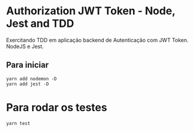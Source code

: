 # Authorization JWT Token - Node, Jest and TDD

Exercitando TDD em aplicação backend de Autenticação com JWT Token. NodeJS e Jest.

## Para iniciar
```
yarn add nodemon -D
yarn add jest -D
```

# Para rodar os testes
```
yarn test
```
